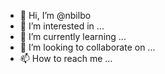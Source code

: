 - 👋 Hi, I’m @nbilbo
- 👀 I’m interested in ...
- 🌱 I’m currently learning ...
- 💞️ I’m looking to collaborate on ...
- 📫 How to reach me ...

<!---
nbilbo/nbilbo is a ✨ special ✨ repository because its `README.md` (this file) appears on your GitHub profile.
You can click the Preview link to take a look at your changes.
--->
